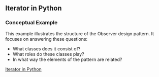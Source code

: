 ## Iterator in Python

### Conceptual Example

This example illustrates the structure of the Observer design pattern. It focuses on answering these questions:

* What classes does it consist of?
* What roles do these classes play?
* In what way the elements of the pattern are related?

[Iterator in Python](https://refactoring.guru/design-patterns/iterator/python/example)
